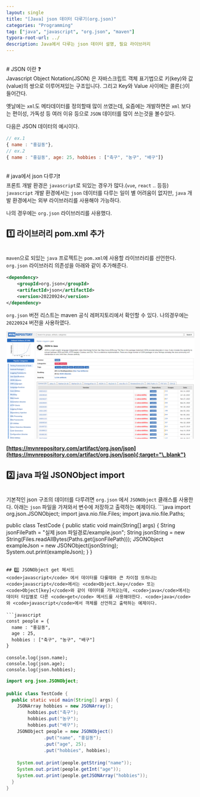 ```yaml
---
layout: single
title: "[Java] json 데이터 다루기(org.json)"
categories: "Programming"
tag: ["java", "javascript", "org.json", "maven"]
typora-root-url: ../
description: Java에서 다루는 json 데이터 설명, 필요 라이브러리
---
```


<br />
# JSON 이란 ❓
<br />
Javascript Object Notation(JSON) 은 자바스크립트 객체 표기법으로 키(key)와 값(value)의 쌍으로 이루어져있는 구조입니다.
그리고 Key와 Value 사이에는 콜론(:)이 들어간다.

옛날에는 <code>xml</code>도 메타데이터를 정의할때 많이 쓰였는데, 요즘에는 개발하면은 <code>xml</code> 보다는 편이성, 가독성 등 여러 이유 등으로 <code>JSON</code> 데이터를 많이 쓰는것을 볼수있다.

다음은 JSON 데이터의 예시이다.

```javascript
// ex.1
{ name : "홍길동"},
// ex.2
{ name : "홍길동", age: 25, hobbies : ["축구", "농구", "배구"]}
```

<br />
# java에서 json 다루기❗
<br />
프론트 개발 환경은 <code>javascript</code>로 되있는 경우가 많다.(<code>vue</code>, <code>react</code> .. 등등) <code>javascript</code> 개발 환경에서는 <code>json</code> 데이터를 다루는 일이 별 어려움이 없지만, <code>java</code> 개발 환경에서는 외부 라이브러리를 사용해야 가능하다.

나의 경우에는 <code>org.json</code> 라이브러리를 사용했다.

## 1️⃣ 라이브러리 pom.xml 추가

<br />
<code>maven</code>으로 되있는 <code>java</code> 프로젝트는 <code>pom.xml</code>에 사용할 라이브러리를 선언한다. <code>org.json</code> 라이브러리 의존성을 아래와 같이 추가해준다.

```xml
<dependency>
    <groupId>org.json</groupId>
    <artifactId>json</artifactId>
    <version>20220924</version>
</dependency>
```

<code>org.json</code> 버전 리스트는 maven 공식 레퍼지토리에서 확인할 수 있다. 나의경우에는 <code>20220924</code> 버전을 사용하였다.

<img src="/images/2024-01-31-backend-02/01.png" alt="backend-02-01" style="zoom: 50%;" />

**[https://mvnrepository.com/artifact/org.json/json](https://mvnrepository.com/artifact/org.json/json){:target="\_blank"}**

## 2️⃣ java 파일 JSONObject import

<br/>
기본적인 json 구조의 데이터를 다루려면 <code>org.json</code> 에서 <code>JSONObject</code> 클래스를 사용한다.
아래는 <code>json</code> 파일을 가져와서 변수에 저장하고 출력하는 예제이다.
```java
import org.json.JSONObject;
import java.nio.file.Files;
import java.nio.file.Paths;

public class TestCode {
public static void main(String[] args) {
String jsonFilePath = "실제 json 파일경로/example.json";
String jsonString = new String(Files.readAllBytes(Paths.get(jsonFilePath)));
JSONObject exampleJson = new JSONObject(jsonString);
System.out.print(exampleJson);
}
}

````

## 3️⃣ JSONObject get 메서드
<code>javascript</code> 에서 데이터를 다룰때와 큰 차이점 또하나는 <code>javascript</code>에서는 <code>Object.key</code> 또는 <code>Object[key]</code>와 같이 데이터를 가져오는데, <code>java</code>에서는 데이터 타입별로 다른 <code>get</code> 메서드를 사용해야한다. <code>java</code> 와 <code>javascript</code>에서 객체를 선언하고 출력하는 예제이다.

```javascript
const people = {
  name : "홍길동",
  age : 25,
  hobbies : ["축구", "농구", "배구"]
}

console.log(json.name);
console.log(json.age);
console.log(json.hobbies);
````

```java
import org.json.JSONObject;

public class TestCode {
  public static void main(String[] args) {
    JSONArray hobbies = new JSONArray();
        hobbies.put("축구");
        hobbies.put("농구");
        hobbies.put("배구");
    JSONObject people = new JSONObject()
              .put("name", "홍길동");
              .put("age", 25);
              .put("hobbies", hobbies);

    System.out.print(people.getString("name"));
    System.out.print(people.getInt("age"));
    System.out.print(people.getJSONArray("hobbies"));
  }
}
```
